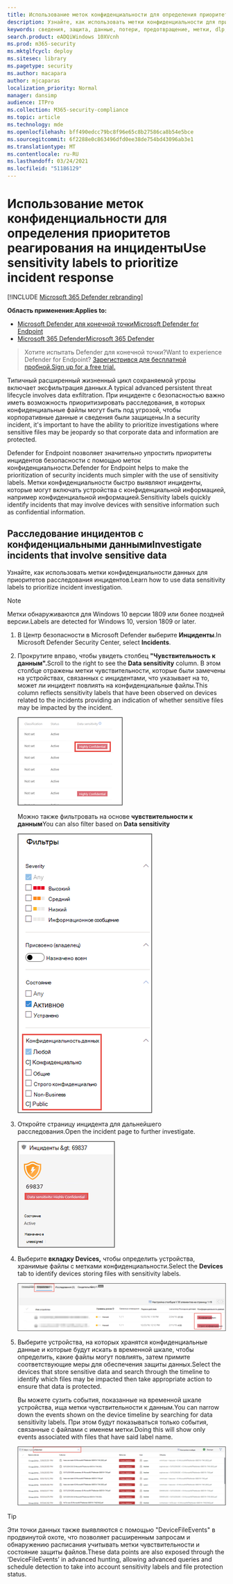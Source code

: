```yaml
---
title: Использование меток конфиденциальности для определения приоритетов реагирования на инциденты
description: Узнайте, как использовать метки конфиденциальности для приоритетов и расследования инцидентов
keywords: сведения, защита, данные, потери, предотвращение, метки, dlp, инциденты, расследование, расследование
search.product: eADQiWindows 10XVcnh
ms.prod: m365-security
ms.mktglfcycl: deploy
ms.sitesec: library
ms.pagetype: security
ms.author: macapara
author: mjcaparas
localization_priority: Normal
manager: dansimp
audience: ITPro
ms.collection: M365-security-compliance
ms.topic: article
ms.technology: mde
ms.openlocfilehash: bff490edcc79bc8f96e65c8b27586ca8b54e5bce
ms.sourcegitcommit: 6f2288e0c863496dfd0ee38de754bd43096ab3e1
ms.translationtype: MT
ms.contentlocale: ru-RU
ms.lasthandoff: 03/24/2021
ms.locfileid: "51186129"
---
```

# <a name="use-sensitivity-labels-to-prioritize-incident-response"></a><span data-ttu-id="c5fca-104">Использование меток конфиденциальности для определения приоритетов реагирования на инциденты</span><span class="sxs-lookup"><span data-stu-id="c5fca-104">Use sensitivity labels to prioritize incident response</span></span>  

[!INCLUDE [Microsoft 365 Defender rebranding](../../includes/microsoft-defender.md)]

<span data-ttu-id="c5fca-105">**Область применения:**</span><span class="sxs-lookup"><span data-stu-id="c5fca-105">**Applies to:**</span></span>
- [<span data-ttu-id="c5fca-106">Microsoft Defender для конечной точки</span><span class="sxs-lookup"><span data-stu-id="c5fca-106">Microsoft Defender for Endpoint</span></span>](https://go.microsoft.com/fwlink/p/?linkid=2154037)
- [<span data-ttu-id="c5fca-107">Microsoft 365 Defender</span><span class="sxs-lookup"><span data-stu-id="c5fca-107">Microsoft 365 Defender</span></span>](https://go.microsoft.com/fwlink/?linkid=2118804)

> <span data-ttu-id="c5fca-108">Хотите испытать Defender для конечной точки?</span><span class="sxs-lookup"><span data-stu-id="c5fca-108">Want to experience Defender for Endpoint?</span></span> [<span data-ttu-id="c5fca-109">Зарегистрився для бесплатной пробной.</span><span class="sxs-lookup"><span data-stu-id="c5fca-109">Sign up for a free trial.</span></span>](https://www.microsoft.com/microsoft-365/windows/microsoft-defender-atp?ocid=docs-wdatp-exposedapis-abovefoldlink) 


<span data-ttu-id="c5fca-110">Типичный расширенный жизненный цикл сохраняемой угрозы включает эксфильтрация данных.</span><span class="sxs-lookup"><span data-stu-id="c5fca-110">A typical advanced persistent threat lifecycle involves data exfiltration.</span></span> <span data-ttu-id="c5fca-111">При инциденте с безопасностью важно иметь возможность приоритизировать расследования, в которых конфиденциальные файлы могут быть под угрозой, чтобы корпоративные данные и сведения были защищены.</span><span class="sxs-lookup"><span data-stu-id="c5fca-111">In a security incident, it's important to have the ability to prioritize investigations where sensitive files may be jeopardy so that corporate data and information are protected.</span></span>

<span data-ttu-id="c5fca-112">Defender for Endpoint позволяет значительно упростить приоритеты инцидентов безопасности с помощью меток конфиденциальности.</span><span class="sxs-lookup"><span data-stu-id="c5fca-112">Defender for Endpoint helps to make the prioritization of security incidents much simpler with the use of sensitivity labels.</span></span> <span data-ttu-id="c5fca-113">Метки конфиденциальности быстро выявляют инциденты, которые могут включать устройства с конфиденциальной информацией, например конфиденциальной информацией.</span><span class="sxs-lookup"><span data-stu-id="c5fca-113">Sensitivity labels quickly identify incidents that may involve devices with sensitive information such as confidential information.</span></span> 

## <a name="investigate-incidents-that-involve-sensitive-data"></a><span data-ttu-id="c5fca-114">Расследование инцидентов с конфиденциальными данными</span><span class="sxs-lookup"><span data-stu-id="c5fca-114">Investigate incidents that involve sensitive data</span></span>
<span data-ttu-id="c5fca-115">Узнайте, как использовать метки конфиденциальности данных для приоритетов расследования инцидентов.</span><span class="sxs-lookup"><span data-stu-id="c5fca-115">Learn how to use data sensitivity labels to prioritize incident investigation.</span></span>

>[!NOTE]
><span data-ttu-id="c5fca-116">Метки обнаруживаются для Windows 10 версии 1809 или более поздней версии.</span><span class="sxs-lookup"><span data-stu-id="c5fca-116">Labels are detected for Windows 10, version 1809 or later.</span></span>

1. <span data-ttu-id="c5fca-117">В Центр безопасности в Microsoft Defender выберите **Инциденты**.</span><span class="sxs-lookup"><span data-stu-id="c5fca-117">In Microsoft Defender Security Center, select **Incidents**.</span></span> 

2. <span data-ttu-id="c5fca-118">Прокрутите вправо, чтобы увидеть столбец **"Чувствительность к данным".**</span><span class="sxs-lookup"><span data-stu-id="c5fca-118">Scroll to the right to see the **Data sensitivity** column.</span></span> <span data-ttu-id="c5fca-119">В этом столбце отражены метки чувствительности, которые были замечены на устройствах, связанных с инцидентами, что указывает на то, может ли инцидент повлиять на конфиденциальные файлы.</span><span class="sxs-lookup"><span data-stu-id="c5fca-119">This column reflects sensitivity labels that have been observed on devices related to the incidents providing an indication of whether sensitive files may be impacted by the incident.</span></span>

    ![Изображение столбца чувствительности к данным](images/data-sensitivity-column.png)

    <span data-ttu-id="c5fca-121">Можно также фильтровать на основе **чувствительности к данным**</span><span class="sxs-lookup"><span data-stu-id="c5fca-121">You can also filter based on **Data sensitivity**</span></span> 

    ![Изображение фильтра чувствительности к данным](images/data-sensitivity-filter.png)

3. <span data-ttu-id="c5fca-123">Откройте страницу инцидента для дальнейшего расследования.</span><span class="sxs-lookup"><span data-stu-id="c5fca-123">Open the incident page to further investigate.</span></span>

    ![Изображение сведений о странице инцидента](images/incident-page.png)

4. <span data-ttu-id="c5fca-125">Выберите **вкладку Devices,** чтобы определить устройства, хранимые файлы с метками конфиденциальности.</span><span class="sxs-lookup"><span data-stu-id="c5fca-125">Select the **Devices** tab to identify devices storing files with sensitivity labels.</span></span>

    ![Изображение вкладки устройства](images/investigate-devices-tab.png)
   

5. <span data-ttu-id="c5fca-127">Выберите устройства, на которых хранятся конфиденциальные данные и которые будут искать в временной шкале, чтобы определить, какие файлы могут повлиять, затем примите соответствующие меры для обеспечения защиты данных.</span><span class="sxs-lookup"><span data-stu-id="c5fca-127">Select the devices that store sensitive data and search through the timeline to identify which files may be impacted then take appropriate action to ensure that data is protected.</span></span> 

   <span data-ttu-id="c5fca-128">Вы можете сузить события, показанные на временной шкале устройства, ища метки чувствительности к данным.</span><span class="sxs-lookup"><span data-stu-id="c5fca-128">You can narrow down the events shown on the device timeline by searching for data sensitivity labels.</span></span> <span data-ttu-id="c5fca-129">При этом будут показываться только события, связанные с файлами с именем метки.</span><span class="sxs-lookup"><span data-stu-id="c5fca-129">Doing this will show only events associated with files that have said label name.</span></span>

    ![Изображение временной шкалы устройства с суженными результатами поиска на основе метки](images/machine-timeline-labels.png)


>[!TIP]
><span data-ttu-id="c5fca-131">Эти точки данных также выявляются с помощью "DeviceFileEvents" в продвинутой охоте, что позволяет расширенным запросам и обнаружению расписания учитывать метки чувствительности и состояние защиты файлов.</span><span class="sxs-lookup"><span data-stu-id="c5fca-131">These data points are also exposed through the ‘DeviceFileEvents’ in advanced hunting, allowing advanced queries and schedule detection to take into account sensitivity labels and file protection status.</span></span> 
